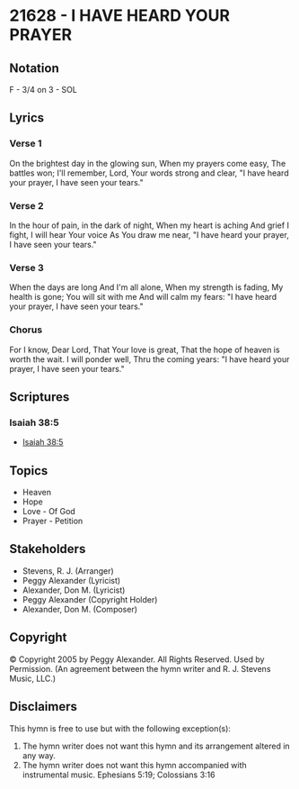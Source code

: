 # 21628 - I HAVE HEARD YOUR PRAYER

## Notation

F - 3/4 on 3 - SOL

## Lyrics

### Verse 1

On the brightest day in the glowing sun, When my prayers come easy, The battles won; I'll remember, Lord, Your words strong and clear, "I have heard your prayer, I have seen your tears." 



### Verse 2

In the hour of pain, in the dark of night, When my heart is aching And grief I fight, I will hear Your voice As You draw me near, "I have heard your prayer, I have seen your tears."


### Verse 3

When the days are long And I'm all alone, When my strength is fading, My health is gone; You will sit with me And will calm my fears: "I have heard your prayer, I have seen your tears."


### Chorus

For I know, Dear Lord, That Your love is great, That the hope of heaven is worth the wait. I will ponder well, Thru the coming years: "I have heard your prayer, I have seen your tears."


## Scriptures

### Isaiah 38:5

- [Isaiah 38:5](https://www.biblegateway.com/passage/?search=Isaiah%2038%3A5)


## Topics

- Heaven
- Hope
- Love - Of God
- Prayer - Petition

## Stakeholders

- Stevens, R. J. (Arranger)
- Peggy Alexander (Lyricist)
- Alexander, Don M. (Lyricist)
- Peggy Alexander (Copyright Holder)
- Alexander, Don M. (Composer)

## Copyright

© Copyright 2005 by Peggy Alexander. All Rights Reserved. Used by Permission.
(An agreement between the hymn writer and R. J. Stevens Music, LLC.)

## Disclaimers

This hymn is free to use but with the following exception(s):
1. The hymn writer does not want this hymn and its arrangement altered in any way.
2. The hymn writer does not want this hymn accompanied with instrumental music.
Ephesians 5:19; Colossians 3:16

